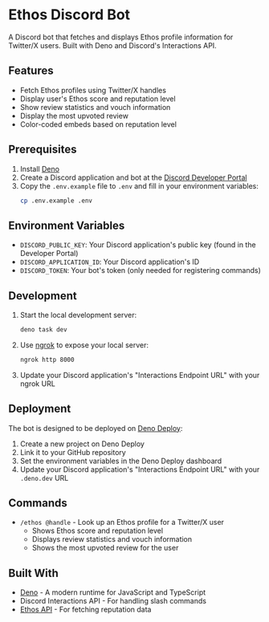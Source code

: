 # Ethos Discord Bot

A Discord bot that fetches and displays Ethos profile information for Twitter/X users. Built with Deno and Discord's Interactions API.

## Features

- Fetch Ethos profiles using Twitter/X handles
- Display user's Ethos score and reputation level
- Show review statistics and vouch information
- Display the most upvoted review
- Color-coded embeds based on reputation level

## Prerequisites

1. Install [Deno](https://deno.land/#installation)
2. Create a Discord application and bot at the [Discord Developer Portal](https://discord.com/developers/applications)
3. Copy the `.env.example` file to `.env` and fill in your environment variables:
   ```bash
   cp .env.example .env
   ```

## Environment Variables

- `DISCORD_PUBLIC_KEY`: Your Discord application's public key (found in the Developer Portal)
- `DISCORD_APPLICATION_ID`: Your Discord application's ID
- `DISCORD_TOKEN`: Your bot's token (only needed for registering commands)

## Development

1. Start the local development server:
   ```bash
   deno task dev
   ```

2. Use [ngrok](https://ngrok.com/) to expose your local server:
   ```bash
   ngrok http 8000
   ```

3. Update your Discord application's "Interactions Endpoint URL" with your ngrok URL

## Deployment

The bot is designed to be deployed on [Deno Deploy](https://deno.com/deploy):

1. Create a new project on Deno Deploy
2. Link it to your GitHub repository
3. Set the environment variables in the Deno Deploy dashboard
4. Update your Discord application's "Interactions Endpoint URL" with your `.deno.dev` URL

## Commands

- `/ethos @handle` - Look up an Ethos profile for a Twitter/X user
  - Shows Ethos score and reputation level
  - Displays review statistics and vouch information
  - Shows the most upvoted review for the user

## Built With

- [Deno](https://deno.land/) - A modern runtime for JavaScript and TypeScript
- Discord Interactions API - For handling slash commands
- [Ethos API](https://ethos.network) - For fetching reputation data 